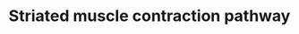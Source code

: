 ---
annotations:
- id: PW:0000004
  parent: regulatory pathway
  type: Pathway Ontology
  value: regulatory pathway
- id: CL:0000737
  parent: native cell
  type: Cell Type Ontology
  value: striated muscle cell
authors:
- Nsalomonis
- MaintBot
- MartijnVanIersel
- J.Fong
- Khanspers
- Andra
- MirellaKalafati
- Marvin M2
- Fehrhart
- Eweitz
- Mkutmon
citedin:
- link: PMC8015005
  title: 'PolySTest: Robust Statistical Testing of Proteomics Data with Missing Values
    Improves Detection of Biologically Relevant Features (2020)'
- link: PMC7491510
  title: SARS-CoV-2 infection of human iPSC-derived cardiac cells predicts novel cytopathic
    features in hearts of COVID-19 patients (2020)
- link: PMC7339012
  title: Hematopoietic stem-cell senescence and myocardial repair - Coronary artery
    disease genotype/phenotype analysis of post-MI myocardial regeneration response
    induced by CABG/CD133+ bone marrow hematopoietic stem cell treatment in RCT PERFECT
    Phase 3 (2020)
communities: []
description: Muscle contraction is the process where muscle tissue is activated by
  a signal from the nervous system. In the case of voluntary action, the nervous signals
  are initiated from the brain by so-called action potentials. With reflexes, these
  potentials are coming directly from the spinal cord. Striated muscles are a group
  of muscles also called skeletal and cardiac muscle tissue.   Proteins on this pathway
  have targeted assays available via the [https://assays.cancer.gov/available_assays?wp_id=WP383
  CPTAC Assay Portal].
last-edited: 2024-02-15
ndex: b8daaf54-8b61-11eb-9e72-0ac135e8bacf
organisms:
- Homo sapiens
redirect_from:
- /index.php/Pathway:WP383
- /instance/WP383
- /instance/WP383_r128580
revision: r128580
schema-jsonld:
- '@context': https://schema.org/
  '@id': https://wikipathways.github.io/pathways/WP383.html
  '@type': Dataset
  creator:
    '@type': Organization
    name: WikiPathways
  description: Muscle contraction is the process where muscle tissue is activated
    by a signal from the nervous system. In the case of voluntary action, the nervous
    signals are initiated from the brain by so-called action potentials. With reflexes,
    these potentials are coming directly from the spinal cord. Striated muscles are
    a group of muscles also called skeletal and cardiac muscle tissue.   Proteins
    on this pathway have targeted assays available via the [https://assays.cancer.gov/available_assays?wp_id=WP383
    CPTAC Assay Portal].
  keywords:
  - ACTA1
  - ACTA2
  - ACTC
  - ACTG1
  - ACTN2
  - ACTN3
  - ACTN4
  - DES
  - DMD
  - MYBPC1
  - MYBPC2
  - MYBPC3
  - MYH3
  - MYH6
  - MYH8
  - MYL1
  - MYL2
  - MYL3
  - MYL4
  - MYL9
  - MYOM1
  - NEB
  - TCAP
  - TMOD1
  - TNNC1
  - TNNC2
  - TNNI1
  - TNNI2
  - TNNI3
  - TNNT1
  - TNNT2
  - TNNT3
  - TPM1
  - TPM2
  - TPM3
  - TPM4
  - TTN
  - VIM
  license: CC0
  name: Striated muscle contraction pathway
seo: CreativeWork
title: Striated muscle contraction pathway
wpid: WP383
---